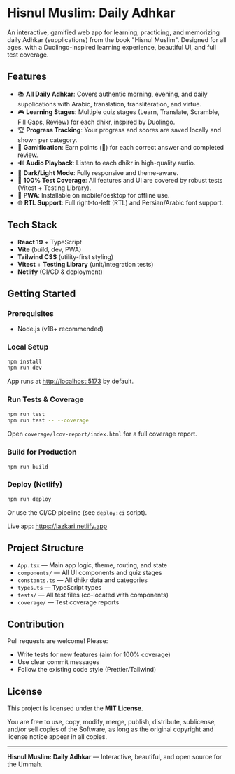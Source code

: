 # Hisnul Muslim: Daily Adhkar

An interactive, gamified web app for learning, practicing, and memorizing daily Adhkar (supplications) from the book "Hisnul Muslim". Designed for all ages, with a Duolingo-inspired learning experience, beautiful UI, and full test coverage.

## Features

- 📚 **All Daily Adhkar**: Covers authentic morning, evening, and daily supplications with Arabic, translation, transliteration, and virtue.
- 🎮 **Learning Stages**: Multiple quiz stages (Learn, Translate, Scramble, Fill Gaps, Review) for each dhikr, inspired by Duolingo.
- 🏆 **Progress Tracking**: Your progress and scores are saved locally and shown per category.
- 💎 **Gamification**: Earn points (💎) for each correct answer and completed review.
- 🔊 **Audio Playback**: Listen to each dhikr in high-quality audio.
- 🌙 **Dark/Light Mode**: Fully responsive and theme-aware.
- 🧪 **100% Test Coverage**: All features and UI are covered by robust tests (Vitest + Testing Library).
- 🚀 **PWA**: Installable on mobile/desktop for offline use.
- 🌐 **RTL Support**: Full right-to-left (RTL) and Persian/Arabic font support.

## Tech Stack

- **React 19** + TypeScript
- **Vite** (build, dev, PWA)
- **Tailwind CSS** (utility-first styling)
- **Vitest** + **Testing Library** (unit/integration tests)
- **Netlify** (CI/CD & deployment)

## Getting Started

### Prerequisites

- Node.js (v18+ recommended)

### Local Setup

```sh
npm install
npm run dev
```

App runs at [http://localhost:5173](http://localhost:5173) by default.

### Run Tests & Coverage

```sh
npm run test
npm run test -- --coverage
```

Open `coverage/lcov-report/index.html` for a full coverage report.

### Build for Production

```sh
npm run build
```

### Deploy (Netlify)

```sh
npm run deploy
```

Or use the CI/CD pipeline (see `deploy:ci` script).

Live app: https://iazkari.netlify.app

## Project Structure

- `App.tsx` — Main app logic, theme, routing, and state
- `components/` — All UI components and quiz stages
- `constants.ts` — All dhikr data and categories
- `types.ts` — TypeScript types
- `tests/` — All test files (co-located with components)
- `coverage/` — Test coverage reports

## Contribution

Pull requests are welcome! Please:

- Write tests for new features (aim for 100% coverage)
- Use clear commit messages
- Follow the existing code style (Prettier/Tailwind)

## License

This project is licensed under the **MIT License**.

You are free to use, copy, modify, merge, publish, distribute, sublicense, and/or sell copies of the Software, as long as the original copyright and license notice appear in all copies.

---

**Hisnul Muslim: Daily Adhkar** — Interactive, beautiful, and open source for the Ummah.
